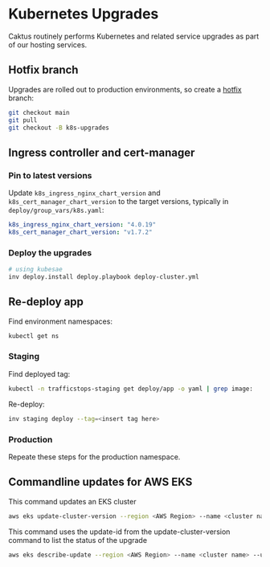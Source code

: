 # Kubernetes Upgrades

Caktus routinely performs Kubernetes and related service upgrades as part of our hosting services.

## Hotfix branch 

Upgrades are rolled out to production environments, so create a [hotfix](https://www.atlassian.com/git/tutorials/comparing-workflows/gitflow-workflow) branch:

```sh
git checkout main
git pull
git checkout -B k8s-upgrades
```

## Ingress controller and cert-manager

### Pin to latest versions

Update `k8s_ingress_nginx_chart_version` and `k8s_cert_manager_chart_version` to the target versions, typically in `deploy/group_vars/k8s.yaml`:

```yaml
k8s_ingress_nginx_chart_version: "4.0.19"
k8s_cert_manager_chart_version: "v1.7.2"
```

### Deploy the upgrades

```sh
# using kubesae
inv deploy.install deploy.playbook deploy-cluster.yml
```


## Re-deploy app

Find environment namespaces:

```sh
kubectl get ns
```

### Staging

Find deployed tag:

```sh
kubectl -n trafficstops-staging get deploy/app -o yaml | grep image:
```

Re-deploy:

```sh
inv staging deploy --tag=<insert tag here>
```

### Production

Repeate these steps for the production namespace.


## Commandline updates for AWS EKS
This command updates an EKS cluster
```sh
aws eks update-cluster-version --region <AWS Region> --name <cluster name> --kubernetes-version <K8s version to update to>
```

This command uses the update-id from the update-cluster-version command to list the status of the upgrade 
```sh
aws eks describe-update --region <AWS Region> --name <cluster name> --update-id <update-ID from update command>  | grep "status"
```
